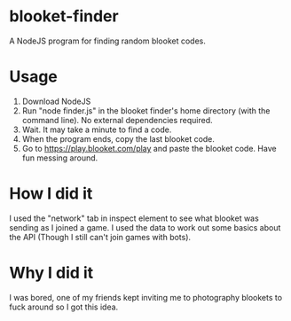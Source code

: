 # blooket-finder
A NodeJS program for finding random blooket codes.
# Usage
1. Download NodeJS
2. Run "node finder.js" in the blooket finder's home directory (with the command line). No external dependencies required.
3. Wait. It may take a minute to find a code.
4. When the program ends, copy the last blooket code.
5. Go to https://play.blooket.com/play and paste the blooket code. Have fun messing around.
# How I did it
I used the "network" tab in inspect element to see what blooket was sending as I joined a game. I used the data to work out some basics about the API (Though I still can't join games with bots).
# Why I did it
I was bored, one of my friends kept inviting me to photography blookets to fuck around so I got this idea.
